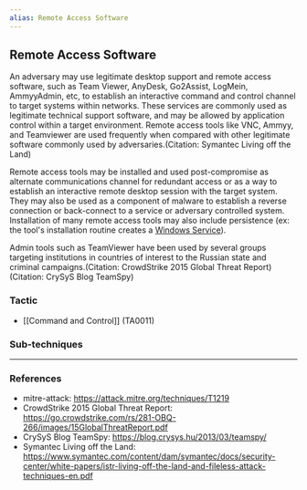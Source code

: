 ```yaml
---
alias: Remote Access Software
---
```


## Remote Access Software

An adversary may use legitimate desktop support and remote access software, such as Team Viewer, AnyDesk, Go2Assist, LogMein, AmmyyAdmin, etc, to establish an interactive command and control channel to target systems within networks. These services are commonly used as legitimate technical support software, and may be allowed by application control within a target environment. Remote access tools like VNC, Ammyy, and Teamviewer are used frequently when compared with other legitimate software commonly used by adversaries.(Citation: Symantec Living off the Land)

Remote access tools may be installed and used post-compromise as alternate communications channel for redundant access or as a way to establish an interactive remote desktop session with the target system. They may also be used as a component of malware to establish a reverse connection or back-connect to a service or adversary controlled system. Installation of many remote access tools may also include persistence (ex: the tool's installation routine creates a [Windows Service](https://attack.mitre.org/techniques/T1543/003)).

Admin tools such as TeamViewer have been used by several groups targeting institutions in countries of interest to the Russian state and criminal campaigns.(Citation: CrowdStrike 2015 Global Threat Report)(Citation: CrySyS Blog TeamSpy)


### Tactic

- [[Command and Control]] (TA0011)

### Sub-techniques


---
### References

- mitre-attack: https://attack.mitre.org/techniques/T1219
- CrowdStrike 2015 Global Threat Report: https://go.crowdstrike.com/rs/281-OBQ-266/images/15GlobalThreatReport.pdf
- CrySyS Blog TeamSpy: https://blog.crysys.hu/2013/03/teamspy/
- Symantec Living off the Land: https://www.symantec.com/content/dam/symantec/docs/security-center/white-papers/istr-living-off-the-land-and-fileless-attack-techniques-en.pdf
